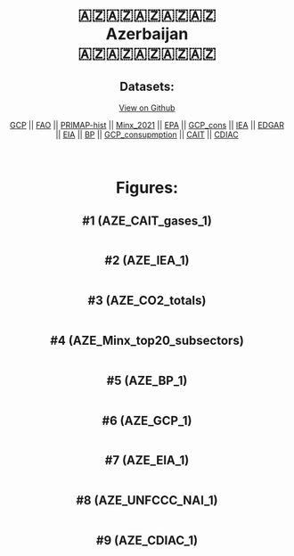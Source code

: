 
<center>
<h1 align="center">
🇦🇿🇦🇿🇦🇿🇦🇿🇦🇿
<br>
Azerbaijan
<br>
🇦🇿🇦🇿🇦🇿🇦🇿🇦🇿
</h1>
<h2>Datasets:</h2>
<p><a href="https://github.com/dquintani/Greenhouse-Data/tree/master/country_data/AZE_Azerbaijan/data">View on Github</a>
<br></p><p><a href="data/AZE_GCP.csv">GCP</a> || <a href="data/AZE_FAO.csv">FAO</a> || <a href="data/AZE_PRIMAP-hist.csv">PRIMAP-hist</a> || <a href="data/AZE_Minx_2021.csv">Minx_2021</a> || <a href="data/AZE_EPA.csv">EPA</a> || <a href="data/AZE_GCP_cons.csv">GCP_cons</a> || <a href="data/AZE_IEA.csv">IEA</a> || <a href="data/AZE_EDGAR.csv">EDGAR</a> || <a href="data/AZE_EIA.csv">EIA</a> || <a href="data/AZE_BP.csv">BP</a> || <a href="data/AZE_GCP_consupmption.csv">GCP_consupmption</a> || <a href="data/AZE_CAIT.csv">CAIT</a> || <a href="data/AZE_CDIAC.csv">CDIAC</a></p><p><br></p>
<h1>Figures:</h1><h2>#1 (AZE_CAIT_gases_1)</h2>
<p><img alt="" src="figures/AZE_CAIT_gases_1.png" /></p><h2>#2 (AZE_IEA_1)</h2>
<p><img alt="" src="figures/AZE_IEA_1.png" /></p><h2>#3 (AZE_CO2_totals)</h2>
<p><img alt="" src="figures/AZE_CO2_totals.png" /></p><h2>#4 (AZE_Minx_top20_subsectors)</h2>
<p><img alt="" src="figures/AZE_Minx_top20_subsectors.png" /></p><h2>#5 (AZE_BP_1)</h2>
<p><img alt="" src="figures/AZE_BP_1.png" /></p><h2>#6 (AZE_GCP_1)</h2>
<p><img alt="" src="figures/AZE_GCP_1.png" /></p><h2>#7 (AZE_EIA_1)</h2>
<p><img alt="" src="figures/AZE_EIA_1.png" /></p><h2>#8 (AZE_UNFCCC_NAI_1)</h2>
<p><img alt="" src="figures/AZE_UNFCCC_NAI_1.png" /></p><h2>#9 (AZE_CDIAC_1)</h2>
<p><img alt="" src="figures/AZE_CDIAC_1.png" /></p>